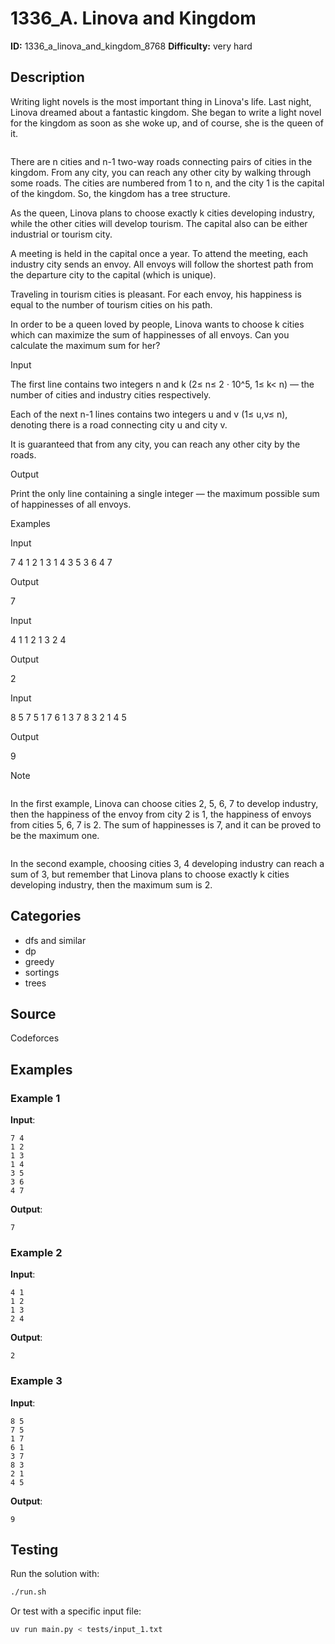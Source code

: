 # 1336_A. Linova and Kingdom

**ID:** 1336_a_linova_and_kingdom_8768
**Difficulty:** very hard

## Description

Writing light novels is the most important thing in Linova's life. Last night, Linova dreamed about a fantastic kingdom. She began to write a light novel for the kingdom as soon as she woke up, and of course, she is the queen of it.

<image>

There are n cities and n-1 two-way roads connecting pairs of cities in the kingdom. From any city, you can reach any other city by walking through some roads. The cities are numbered from 1 to n, and the city 1 is the capital of the kingdom. So, the kingdom has a tree structure.

As the queen, Linova plans to choose exactly k cities developing industry, while the other cities will develop tourism. The capital also can be either industrial or tourism city.

A meeting is held in the capital once a year. To attend the meeting, each industry city sends an envoy. All envoys will follow the shortest path from the departure city to the capital (which is unique).

Traveling in tourism cities is pleasant. For each envoy, his happiness is equal to the number of tourism cities on his path.

In order to be a queen loved by people, Linova wants to choose k cities which can maximize the sum of happinesses of all envoys. Can you calculate the maximum sum for her?

Input

The first line contains two integers n and k (2≤ n≤ 2 ⋅ 10^5, 1≤ k< n) — the number of cities and industry cities respectively.

Each of the next n-1 lines contains two integers u and v (1≤ u,v≤ n), denoting there is a road connecting city u and city v.

It is guaranteed that from any city, you can reach any other city by the roads.

Output

Print the only line containing a single integer — the maximum possible sum of happinesses of all envoys.

Examples

Input


7 4
1 2
1 3
1 4
3 5
3 6
4 7


Output


7

Input


4 1
1 2
1 3
2 4


Output


2

Input


8 5
7 5
1 7
6 1
3 7
8 3
2 1
4 5


Output


9

Note

<image>

In the first example, Linova can choose cities 2, 5, 6, 7 to develop industry, then the happiness of the envoy from city 2 is 1, the happiness of envoys from cities 5, 6, 7 is 2. The sum of happinesses is 7, and it can be proved to be the maximum one.

<image>

In the second example, choosing cities 3, 4 developing industry can reach a sum of 3, but remember that Linova plans to choose exactly k cities developing industry, then the maximum sum is 2.

## Categories

- dfs and similar
- dp
- greedy
- sortings
- trees

## Source

Codeforces

## Examples

### Example 1

**Input**:
```
7 4
1 2
1 3
1 4
3 5
3 6
4 7
```

**Output**:
```
7
```

### Example 2

**Input**:
```
4 1
1 2
1 3
2 4
```

**Output**:
```
2
```

### Example 3

**Input**:
```
8 5
7 5
1 7
6 1
3 7
8 3
2 1
4 5
```

**Output**:
```
9
```


## Testing

Run the solution with:

```bash
./run.sh
```

Or test with a specific input file:

```bash
uv run main.py < tests/input_1.txt
```
